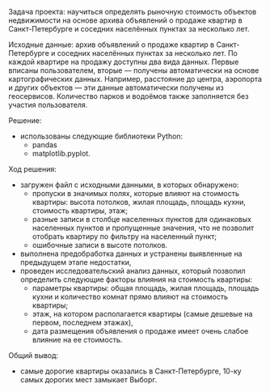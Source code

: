 Задача проекта:
научиться определять рыночную стоимость объектов недвижимости на основе архива объявлений о продаже квартир в Санкт-Петербурге и соседних населённых пунктах за несколько лет.

Исходные данные:
архив объявлений о продаже квартир в Санкт-Петербурге и соседних населённых пунктах за несколько лет. По каждой квартире на продажу доступны два вида данных. Первые вписаны пользователем, вторые — получены автоматически на основе картографических данных. Например, расстояние до центра, аэропорта и других объектов — эти данные автоматически получены из геосервисов. Количество парков и водоёмов также заполняется без участия пользователя.

Решение:
- использованы следующие библиотеки  Python:
  - pandas
  - matplotlib.pyplot.

Ход решения:
- загружен файл с исходными данными, в которых обнаружено:
  - пропуски в значимых полях, которые влияют на стоимость квартиры: высота потолков, жилая площадь, площадь кухни, стоимость квартиры, этаж;
  - разные записи в столбце населенных пунктов для одинаковых населенных пунктов и пропущенные значения, что не позволит отобрать квартиру по фильтру на населенный пункт;
  - ошибочные записи в высоте потолков.
- выполнена предобработка данных и устранены выявленные на предыдущем этапе недостатки,
- проведен исследовательский анализ данных, который позволил определить следующие факторы влияния на стоимость квартиры:
  - параметры квартиры: общая площадь, жилая площадь, площадь кухни и количество комнат прямо влияют на стоимость квартиры;
  - этаж, на котором располагается квартиры (самые дешевые на первом, последнем этажах),
  - дата размещения объявления о продаже имеет очень слабое влияние на ее стоимость.

Общий вывод:
- самые дорогие квартиры оказались в Санкт-Петербурге, 10-ку самых дорогих мест замыкает Выборг.

